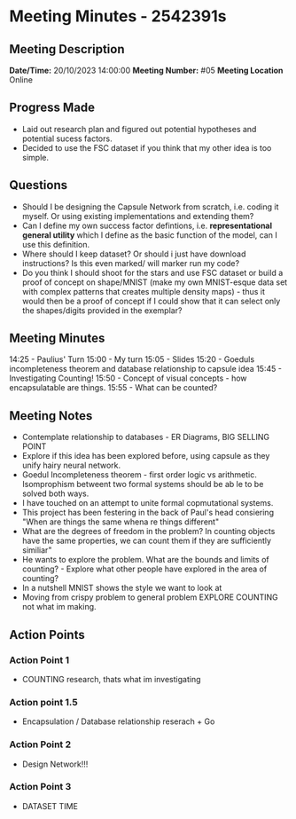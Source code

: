 # Meeting Minutes - 2542391s

## Meeting Description

**Date/Time:** 20/10/2023 14:00:00
**Meeting Number:** \#05
**Meeting Location** Online

## Progress Made

* Laid out research plan and figured out potential hypotheses and potential sucess factors. 
* Decided to use the FSC dataset if you think that my other idea is too simple. 

## Questions

* Should I be designing the Capsule Network from scratch, i.e. coding it myself. Or using existing implementations and extending them?
* Can I define my own success factor defintions, i.e. **representational general utility** which I define as the basic function of the model, can I use this definition.
* Where should I keep dataset? Or should i just have download instructions? Is this even marked/ will marker run my code?
* Do you think I should shoot for the stars and use FSC dataset or build a proof of concept on shape/MNIST (make my own MNIST-esque data set with complex patterns that creates multiple density maps) - thus it would then be a proof of concept if I could show that it can select only the shapes/digits provided in the exemplar?


## Meeting Minutes

14:25 - Paulius' Turn
15:00 - My turn
15:05 - Slides
15:20 - Goeduls incompleteness theorem and database relationship to capsule idea
15:45 - Investigating Counting!
15:50 - Concept of visual concepts - how encapsulatable are things.
15:55 - What can be counted? 

## Meeting Notes

* Contemplate relationship to databases - ER Diagrams, BIG SELLING POINT
* Explore if this idea has been explored before, using capsule as they unify hairy neural network.
* Goedul Incompleteness theorem - first order logic vs arithmetic. Isomprophism betweent two formal systems should be ab le to be solved both ways.
* I have touched on an attempt to unite formal copmutational systems.
* This project has been festering in the back of Paul's head consiering "When are things the same whena re things different"
* What are the degrees of freedom in the problem? In counting objects have the same properties, we can count them if they are sufficiently similiar"
* He wants to explore the problem. What are the bounds and limits of counting? - Explore what other people have explored in the area of counting?
* In a nutshell MNIST shows the style we want to look at
* Moving from crispy problem to general problem EXPLORE COUNTING not what im making.

## Action Points

### Action Point 1

* COUNTING research, thats what im investigating

### Action point 1.5

* Encapsulation / Database relationship reserach + Go

### Action Point 2

* Design Network!!!

### Action Point 3

* DATASET TIME